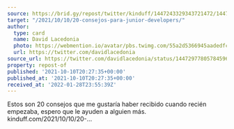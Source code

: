 ```yaml
---
source: https://brid.gy/repost/twitter/kinduff/1447243329343721472/1447297780578459650
target: "/2021/10/10/20-consejos-para-junior-developers/"
author:
  type: card
  name: David Lacedonia
  photo: https://webmention.io/avatar/pbs.twimg.com/55a2d5366945aadedfc22117151448a1c05ead07150a5502188a8ec44aea5e94.jpg
  url: https://twitter.com/davidlacedonia
source_url: https://twitter.com/davidlacedonia/status/1447297780578459650
property: repost-of
published: '2021-10-10T20:27:35+00:00'
published_at: '2021-10-10T20:27:35+00:00'
received_at: '2022-01-28T23:55:39Z'
---
```


Estos son 20 consejos que me gustaría haber recibido cuando recién empezaba, espero que le ayuden a alguien más.
kinduff.com/2021/10/10/20-…